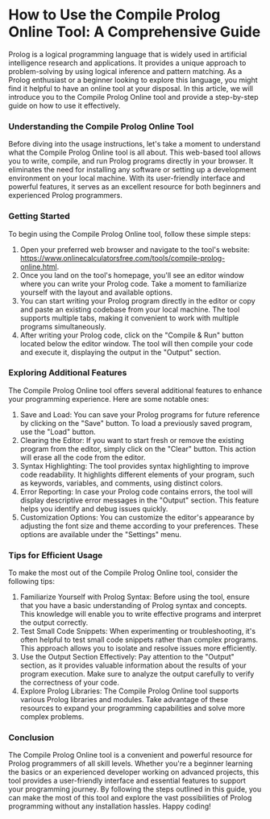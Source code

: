 How to Use the Compile Prolog Online Tool: A Comprehensive Guide
================================================================

Prolog is a logical programming language that is widely used in artificial intelligence research and applications. It provides a unique approach to problem-solving by using logical inference and pattern matching. As a Prolog enthusiast or a beginner looking to explore this language, you might find it helpful to have an online tool at your disposal. In this article, we will introduce you to the Compile Prolog Online tool and provide a step-by-step guide on how to use it effectively.

### Understanding the Compile Prolog Online Tool

Before diving into the usage instructions, let's take a moment to understand what the Compile Prolog Online tool is all about. This web-based tool allows you to write, compile, and run Prolog programs directly in your browser. It eliminates the need for installing any software or setting up a development environment on your local machine. With its user-friendly interface and powerful features, it serves as an excellent resource for both beginners and experienced Prolog programmers.

### Getting Started

To begin using the Compile Prolog Online tool, follow these simple steps:

1. Open your preferred web browser and navigate to the tool's website: <https://www.onlinecalculatorsfree.com/tools/compile-prolog-online.html>.
2. Once you land on the tool's homepage, you'll see an editor window where you can write your Prolog code. Take a moment to familiarize yourself with the layout and available options.
3. You can start writing your Prolog program directly in the editor or copy and paste an existing codebase from your local machine. The tool supports multiple tabs, making it convenient to work with multiple programs simultaneously.
4. After writing your Prolog code, click on the "Compile &amp; Run" button located below the editor window. The tool will then compile your code and execute it, displaying the output in the "Output" section.

### Exploring Additional Features

The Compile Prolog Online tool offers several additional features to enhance your programming experience. Here are some notable ones:

1. Save and Load: You can save your Prolog programs for future reference by clicking on the "Save" button. To load a previously saved program, use the "Load" button.
2. Clearing the Editor: If you want to start fresh or remove the existing program from the editor, simply click on the "Clear" button. This action will erase all the code from the editor.
3. Syntax Highlighting: The tool provides syntax highlighting to improve code readability. It highlights different elements of your program, such as keywords, variables, and comments, using distinct colors.
4. Error Reporting: In case your Prolog code contains errors, the tool will display descriptive error messages in the "Output" section. This feature helps you identify and debug issues quickly.
5. Customization Options: You can customize the editor's appearance by adjusting the font size and theme according to your preferences. These options are available under the "Settings" menu.

### Tips for Efficient Usage

To make the most out of the Compile Prolog Online tool, consider the following tips:

1. Familiarize Yourself with Prolog Syntax: Before using the tool, ensure that you have a basic understanding of Prolog syntax and concepts. This knowledge will enable you to write effective programs and interpret the output correctly.
2. Test Small Code Snippets: When experimenting or troubleshooting, it's often helpful to test small code snippets rather than complex programs. This approach allows you to isolate and resolve issues more efficiently.
3. Use the Output Section Effectively: Pay attention to the "Output" section, as it provides valuable information about the results of your program execution. Make sure to analyze the output carefully to verify the correctness of your code.
4. Explore Prolog Libraries: The Compile Prolog Online tool supports various Prolog libraries and modules. Take advantage of these resources to expand your programming capabilities and solve more complex problems.

### Conclusion

The Compile Prolog Online tool is a convenient and powerful resource for Prolog programmers of all skill levels. Whether you're a beginner learning the basics or an experienced developer working on advanced projects, this tool provides a user-friendly interface and essential features to support your programming journey. By following the steps outlined in this guide, you can make the most of this tool and explore the vast possibilities of Prolog programming without any installation hassles. Happy coding!